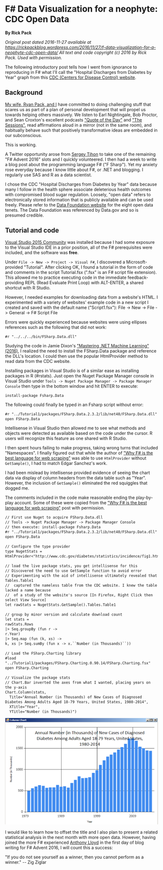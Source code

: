 
# F# Data Visualization for a neophyte: CDC Open Data #

**By Rick Pack**
 
*Original post dated 2016-11-27 available at https://rickpackblog.wordpress.com/2016/11/27/f-data-visualization-for-a-neophyte-cdc-open-data/*
*All text and code copyright (c) 2016 by Rick Pack. Used with permission.*

The following introductory post tells how I went from ignorance to reproducing in F# what I'll call the "Hospital Discharges from Diabetes by Year"
graph from this [CDC (Centers for Disease Control) website](http://www.cdc.gov/diabetes/statistics/dmany/fig1.htm).

## Background

[My wife, Ryan Pack, and I](https://msrisingllc.com/) have committed to doing challenging stuff that scares us as part of a plan of personal development
that will propel us towards helping others massively. We listen to Earl Nightingale, Bob Proctor, and Sean Croxton's excellent podcasts ["Quote of the Day"](http://seancroxton.com/quoteoftheday/)
and ["The Sessions"](http://seancroxton.com/sessions/), read affirmations aloud in a mirror (not in the same room),
and habitually behave such that positively transformative ideas are embedded in our subconscious.

This is working.

A Twitter opportunity arose from [Sergey Tihon](https://twitter.com/sergey_tihon) to take one of the remaining "F# Advent 2016" slots and I quickly volunteered.
I then had a week to write a blog post about the programming language F# ("F Sharp"). Yet my anxiety rose everyday because I know little about F#, or .NET and blogging.
I regularly use SAS and R as a data scientist.

I chose the CDC "Hospital Discharges from Diabetes by Year" data because many I follow in the health sphere associate deleterious health outcomes with
compromised blood sugar regulation. Loosely, "open data" refers to electronically stored information that is publicly available and can be used freely.
Please refer to the [Data Foundation website](http://www.datafoundation.org/state-of-the-union-of-open-data-2016#what-is-open-data) for the eight open data tenets.
The Data Foundation was referenced by Data.gov and so is presumed credible.

## Tutorial and code

[Visual Studio 2015 Community](https://www.visualstudio.com/vs/community/) was installed because I had some exposure to the Visual Studio IDE in a prior position,
all of the F# prerequisites were included, and the software was **free**.

Under `File -> New -> Project -> Visual F#`, I discovered a Microsoft-provided "Tutorial". After clicking OK, I found a tutorial in the form of code and comments in the script Tutorial.fsx (".fsx" is an F# script file extension). This allowed me to practice executing code in the immediate feedback-providing REPL (Read Evaluate Print Loop) with ALT-ENTER, a shared shortcut with R Studio.

However, I needed examples for downloading data from a website's HTML. I experimented with a variety of websites' example code in a new script I created and saved with the default name ("Script1.fsx"):
File -> New -> File -> General -> F# Script File

Errors were quickly experienced because websites were using ellipses references such as the following that did not work:

```
#r "../../../bin/FSharp.Data.dll"
```

Studying the code in Jamie Dixon's ["Mastering .NET Machine Learning" (2016)](https://www.amazon.com/Mastering-Machine-Learning-Jamie-Dixon/dp/1785888404),
I realized the need to install the FSharp.Data package and reference the DLL's location. I could then use the popular HtmlProvider method to read data from the CDC website.

Installing packages in Visual Studio is of a similar ease as installing packages in R (#rstats). Just open the Nuget Package Manager console in Visual Studio under
`Tools -> Nuget Package Manager -> Package Manager Console`
then type in the bottom window and hit ENTER to execute:

```
install-package Fsharp.Data
```

The following could finally be typed in an Fsharp script without error:

```
#r "../Tutorial1/packages/FSharp.Data.2.3.2/lib/net40/FSharp.Data.dll"
open FSharp.Data
```

Intellisense in Visual Studio then allowed me to see what methods and objects were detected as available based on the code under the cursor.
R users will recognize this feature as one shared with R Studio.

I then spent hours failing to make progress, taking wrong turns that included "Namespaces". I finally figured out that while the author of
["Why F# is the best language for web scraping"](http://biarity.me/2016/11/23/Why-F-is-the-best-langauge-for-web-scraping/) was able to use `HtmlProvider` without `GetSample()`,
I had to match Edgar Sanchez's work.

I had been mislead by intellisense provided evidence of seeing the chart data via display of column headers from the data table such as "Year".
However, the inclusion of `GetSample()` eliminated the red squiggles that dogged me.

The comments included in the code make reasonable ending the play-by-play account.
Some of these were copied from the ["Why F# is the best language for web scraping"](http://biarity.me/2016/11/23/Why-F-is-the-best-langauge-for-web-scraping/) post with permission.

```
// First use Nuget to acquire FSharp.Data.dll
// Tools -> Nuget Package Manager -> Package Manager Console
// then execute: install-package Fsharp.Data
#r "../Tutorial1/packages/FSharp.Data.2.3.2/lib/net40/FSharp.Data.dll"
open FSharp.Data
 
// Configure the type provider
type NugetStats =
HtmlProvider<"http://www.cdc.gov/diabetes/statistics/incidence/fig1.htm">
 
// load the live package stats, you get intellisense for this
// Discovered the need to use GetSample function to avoid error
// Experimenting with the aid of intellisense ultimately revealed that Tables.Table1
//  captured the nameless table from the CDC website. I knew the table lacked a name because
//  of a study of the website's source [In Firefox, Right Click then select View Source]
let rawStats = NugetStats.GetSample().Tables.Table1
 
// group by minor version and calculate download count
let stats =
rawStats.Rows
|> Seq.groupBy (fun r ->
r.Year)
|> Seq.map (fun (k, xs) ->
k, xs |> Seq.sumBy (fun x -> x.``Number (in Thousands)``))
 
// Load the FSharp.Charting library
#load "../Tutorial1/packages/FSharp.Charting.0.90.14/FSharp.Charting.fsx"
open FSharp.Charting
 
// Visualize the package stats
// Chart.Bar inverted the axes from what I wanted, placing years on the y-axis
Chart.Column(stats,
  Title="Annual Number (in Thousands) of New Cases of Diagnosed Diabetes Among Adults Aged 18-79 Years, United States, 1980-2014",
  XTitle="Year",
  YTitle="Number (in Thousands)")
```

![diabetes diagnosis](diabetesdiagnosis.png)

I would like to learn how to offset the title and I also plan to present a related statistical analysis in the next month with more open data.
However, having joined the more F# experienced [Anthony Lloyd](https://anthonylloyd.github.io/blog/2016/11/27/event-sourcing) in the first day of blog writing for F# Advent 2016, I will count this a success:

"If you do not see yourself as a winner, then you cannot perform as a winner." -- Zig Ziglar

